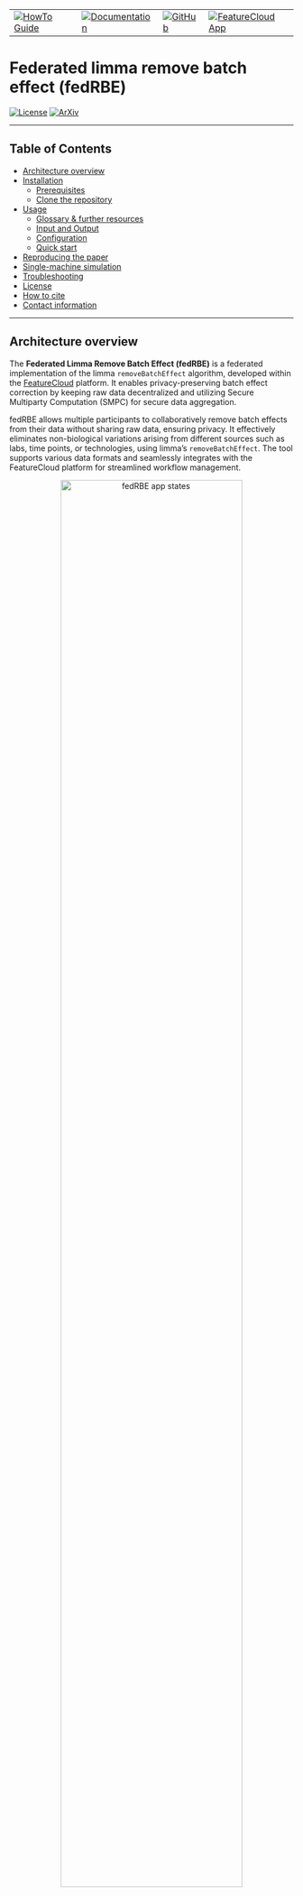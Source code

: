 
<table>
  <tr>
    <td><a href="https://freddsle.github.io/fedRBE/docs/how_to_guide.html"><img src="https://img.shields.io/badge/HowTo_Guide-Click_Here!-007EC6?style=for-the-badge" alt="HowTo Guide"></a></td>
    <td><a href="https://freddsle.github.io/fedRBE/"><img src="https://img.shields.io/badge/Documentation-Click_Here!-007EC6?style=for-the-badge" alt="Documentation"></a></td>
    <td><a href="https://github.com/Freddsle/fedRBE/"><img src="https://img.shields.io/badge/GitHub-Click_Here!-007EC6?style=for-the-badge" alt="GitHub"></a></td>
    <td><a href="https://featurecloud.ai/app/fedrbe"><img src="https://img.shields.io/badge/FeatureCloud_App-Click_Here!-007EC6?style=for-the-badge" alt="FeatureCloud App"></a></td>
  </tr>
</table>


# Federated limma remove batch effect (fedRBE) <!-- omit in toc -->

[![License](https://img.shields.io/github/license/Freddsle/fedRBE)](https://github.com/Freddsle/fedRBE/blob/main/LICENSE)
[![ArXiv](https://img.shields.io/badge/ArXiv-2412.05894-B31B1B)](https://arxiv.org/abs/2412.05894)

---

## Table of Contents <!-- omit in toc -->
- [Architecture overview](#architecture-overview)
- [Installation](#installation)
  - [Prerequisites](#prerequisites)
  - [Clone the repository](#clone-the-repository)
- [Usage](#usage)
  - [Glossary \& further resources](#glossary--further-resources)
  - [Input and Output](#input-and-output)
  - [Configuration](#configuration)
  - [Quick start](#quick-start)
- [Reproducing the paper](#reproducing-the-paper)
- [Single-machine simulation](#single-machine-simulation)
- [Troubleshooting](#troubleshooting)
- [License](#license)
- [How to cite](#how-to-cite)
- [Contact information](#contact-information)


---

## Architecture overview

The **Federated Limma Remove Batch Effect (fedRBE)** is a federated implementation of the limma `removeBatchEffect` algorithm, developed within the [FeatureCloud](https://featurecloud.ai/) platform. It enables privacy-preserving batch effect correction by keeping raw data decentralized and utilizing Secure Multiparty Computation (SMPC) for secure data aggregation.

fedRBE allows multiple participants to collaboratively remove batch effects from their data without sharing raw data, ensuring privacy. It effectively eliminates non-biological variations arising from different sources such as labs, time points, or technologies, using limma’s `removeBatchEffect`. The tool supports various data formats and seamlessly integrates with the FeatureCloud platform for streamlined workflow management.

<p align="center">
   <img src="./figures/readme1.png" alt="fedRBE app states" width="80%">
   <br>
   <em>fedRBE app states. <a href="https://arxiv.org/abs/2412.05894" target="_blank">Source: ArXiv 2412.05894</a></em>
</p>


The repository serves two main purposes:
- **fedRBE Implementation**: Located in the `batchcorrection` subfolder, providing the federated batch effect removal tool.
- **Reproducibility**: Contains code and scripts to reproduce the analyses presented in our [ArXiv preprint](https://arxiv.org/abs/2412.05894).


<p align="center">
   <img src="./figures/readme2.png" alt="fedRBE architecture" width="80%">
   <br>
   <em>fedRBE architecture. <a href="https://arxiv.org/abs/2412.05894" target="_blank">Source: ArXiv 2412.05894</a></em>
</p>


You can access and use the `fedRBE` app directly on [FeatureCloud](https://featurecloud.ai/app/fedrbe). 

For detailed usage instructions and implementation information, refer to the [How To Guide](https://freddsle.github.io/fedRBE/docs/how_to_guide.html) and the [README](https://freddsle.github.io/fedRBE/batchcorrection/).

For a comprehensive overview of the workflow, please consult the [How To Guide](https://freddsle.github.io/fedRBE/docs/how_to_guide.html#understanding-the-workflow).

---
## Installation

### Prerequisites

Before installing `fedRBE`, ensure you have the following installed:
1. **Docker**: [Installation Instructions](https://www.docker.com/get-started)
2. **FeatureCloud CLI**.
   For Windows users, git must also be installed and added to PATH. We recommend
   and tested using [WSL](https://docs.docker.com/desktop/features/wsl/).
3. **App Image** (either build locally or pull).

For installation and setup details, see the [main README](https://freddsle.github.io/fedRBE/batchcorrection/##prerequisites-and-setup).

### Clone the repository

If you want to run the simulations locally, clone the repository (or check [Quick Start](#quick-start) below):

```bash
git clone https://github.com/Freddsle/fedRBE.git
cd fedRBE
```

This will clone the repository to your local machine with example files and simulation scripts.

---

## Usage

### Glossary & further resources

- **FeatureCloud**: A platform enabling federated analyses. [FeatureCloud docs](https://featurecloud.ai/)
- **limma**: A popular R package for differential expression analysis. `RemoveBatchEffect` is a function from limma.

For more advanced configurations and detailed explanations, see the 
[main README](https://freddsle.github.io/fedRBE/batchcorrection/#configuration-configyml) and the [ArXiv preprint](https://doi.org/10.48550/arXiv.2412.05894).

If you encounter difficulties, please:
- Check the logs for error messages.
- Revisit the [main README](https://freddsle.github.io/fedRBE/batchcorrection/).
- Reach out to the support by creating an issue on the [GitHub repository](https://github.com/Freddsle/fedRBE)

---


### Input and Output

For files preparation, format, config file, and output details, refer to the [How To Guide](https://freddsle.github.io/fedRBE/docs/how_to_guide.html#file-preparation).

In summary, you need two main inputs and one optional file:

<p align="center">
   <img src="./figures/how_to1.png" alt="Required files figure" width="50%">
   <br>
   <em>Input files required for fedRBE.</em>
</p>

Output files include:
- **Corrected Data**: The batch-corrected data in the same format as the input.
- **Report**: A summary of the correction process and results.


---


### Configuration

`fedRBE` is highly configurable via the `config.yml` file. This file controls data formats, normalization methods, and other essential parameters.

**Example `config.yml`**:

   ```yaml
   flimmaBatchCorrection:
   data_filename: "expression_data_client1.csv"
   expression_file_flag: False
   index_col: "GeneIDs"
   covariates: ["Pyr"]
   separator: ","
   design_separator: ","
   normalizationMethod: "log2(x+1)"
   smpc: True
   min_samples: 2
   position: 1
   reference_batch: ""
   ```

_For a comprehensive list of configuration options, refer to the [Configuration Section](https://freddsle.github.io/fedRBE/batchcorrection/#configuration-configyml) in the batchcorrection README._

---

### Quick start

1. For a step-by-step detailed instructions on how to start collaboration using multiple machines, refer to the [How To Guide](https://freddsle.github.io/fedRBE/docs/how_to_guide.html)
2. For a step-by-step instructions on how to simulate collaboration via test environment, refer to the [Local Test Guide](https://freddsle.github.io/fedRBE/docs/local_test.html)

---

## Reproducing the paper

This repository includes all necessary code and data to reproduce the analyses presented in our [ArXiv preprint](https://arxiv.org/abs/2412.05894).

Steps to Reproduce:

1. **Ensure Prerequisites are Met**:
   - Docker installed
   - FeatureCloud CLI installed and running (`featurecloud controller start`)
   - `fedRBE` app built or pulled as per the [Installation](#installation) section
   - Install necessary dependencies.

2. **Run the Federated Batch Effect Removal**:
   ```bash
   python3 ./evaluation_utils/get_federated_corrected_data.py
   ```

3. **Compare with Centralized Correction**:
   ```bash
   python3 ./evaluation_utils/analyse_fedvscentral.py
   ```

_For detailed instructions on reproducing the paper, refer to the [Reproducibility Guide](https://freddsle.github.io/fedRBE/docs/reproduce.html)._


---

## Single-machine simulation

To simulate a federated workflow on a single machine using provided sample data:

1. Check the [Prerequisites](#prerequisites) and [Clone the Repository](#clone-the-repository).
2. **Run the Sample Experiment** according to the [Local Test Guide](https://freddsle.github.io/fedRBE/docs/local_test.html).

---

## Troubleshooting

Encountering issues? Here are some common problems and their solutions:

- **Missing Files**: Ensure `config.yml` and data files are in the correct directory.
- **Incorrect Format**: Verify `expression_file_flag` and `index_col` settings in `config.yml`.
- **No Output Produced**: Check `report.txt` and logs for error messages.

_For detailed troubleshooting tips, refer to the [How To Guide](https://freddsle.github.io/fedRBE/docs/how_to_guide.html#troubleshooting-tips)._


## License

This project is licensed under the [Apache License 2.0](LICENSE).

---

## How to cite

If you use `fedRBE` in your research, please cite our [ArXiv preprint](https://arxiv.org/abs/2412.05894):

 > Burankova, Y., Klemm, J., Lohmann, J.J., Taheri, A., Probul, N., Baumbach, J. and Zolotareva, O., 2024. FedRBE--a decentralized privacy-preserving federated batch effect correction tool for omics data based on limma. arXiv preprint arXiv:2412.05894.

   ```bibtex
   @misc{burankova2024fedrbedecentralizedprivacypreserving,
         title={FedRBE -- a decentralized privacy-preserving federated batch effect correction tool for omics data based on limma}, 
         author={Yuliya Burankova and Julian Klemm and Jens J. G. Lohmann and Ahmad Taheri and Niklas Probul and Jan Baumbach and Olga Zolotareva},
         year={2024},
         eprint={2412.05894},
         archivePrefix={arXiv},
         primaryClass={q-bio.QM},
         url={https://arxiv.org/abs/2412.05894}, 
   }
   ```

---

## Contact information

For questions, issues, or support, please open an issue on the [GitHub repository](https://github.com/Freddsle/fedRBE).

